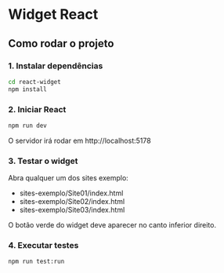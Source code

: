 # Widget React

## Como rodar o projeto

### 1. Instalar dependências

```bash
cd react-widget
npm install
```

### 2. Iniciar React

```bash
npm run dev
```

O servidor irá rodar em http://localhost:5178

### 3. Testar o widget

Abra qualquer um dos sites exemplo:

- sites-exemplo/Site01/index.html
- sites-exemplo/Site02/index.html
- sites-exemplo/Site03/index.html

O botão verde do widget deve aparecer no canto inferior direito.

### 4. Executar testes

```bash
npm run test:run
```
